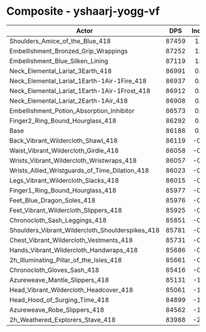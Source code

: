 # Composite - yshaarj-yogg-vf
| Actor | DPS | Increase |
|---|:---:|:---:|
|Shoulders_Amice_of_the_Blue_418|87459|1.47%|
|Embellishment_Bronzed_Grip_Wrappings|87252|1.23%|
|Embellishment_Blue_Silken_Lining|87119|1.08%|
|Neck_Elemental_Lariat_3Earth_418|86991|0.93%|
|Neck_Elemental_Lariat_1Earth-1Air-1Fire_418|86937|0.87%|
|Neck_Elemental_Lariat_1Earth-1Air-1Frost_418|86912|0.84%|
|Neck_Elemental_Lariat_2Earth-1Air_418|86908|0.84%|
|Embellishment_Potion_Absorption_Inhibitor|86573|0.45%|
|Finger2_Ring_Bound_Hourglass_418|86292|0.12%|
|Base|86188|0.00%|
|Back_Vibrant_Wildercloth_Shawl_418|86119|-0.08%|
|Waist_Vibrant_Wildercloth_Girdle_418|86058|-0.15%|
|Wrists_Vibrant_Wildercloth_Wristwraps_418|86057|-0.15%|
|Wrists_Allied_Wristguards_of_Time_Dilation_418|86023|-0.19%|
|Legs_Vibrant_Wildercloth_Slacks_418|86015|-0.20%|
|Finger1_Ring_Bound_Hourglass_418|85977|-0.24%|
|Feet_Blue_Dragon_Soles_418|85976|-0.25%|
|Feet_Vibrant_Wildercloth_Slippers_418|85925|-0.31%|
|Chronocloth_Sash_Leggings_418|85851|-0.39%|
|Shoulders_Vibrant_Wildercloth_Shoulderspikes_418|85781|-0.47%|
|Chest_Vibrant_Wildercloth_Vestments_418|85731|-0.53%|
|Hands_Vibrant_Wildercloth_Handwraps_418|85686|-0.58%|
|2h_Illuminating_Pillar_of_the_Isles_418|85661|-0.61%|
|Chronocloth_Gloves_Sash_418|85416|-0.90%|
|Azureweave_Mantle_Slippers_418|85131|-1.23%|
|Head_Vibrant_Wildercloth_Headcover_418|85061|-1.31%|
|Head_Hood_of_Surging_Time_418|84899|-1.50%|
|Azureweave_Robe_Slippers_418|84562|-1.89%|
|2h_Weathered_Explorers_Stave_418|83988|-2.55%|
